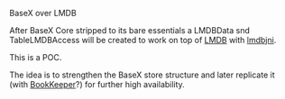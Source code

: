 BaseX over LMDB

After BaseX Core stripped to its bare essentials a LMDBData snd TableLMDBAccess will be created to work on top of [LMDB](http://symas.com/mdb/) with [lmdbjni](https://github.com/deephacks/lmdbjni).

This is a POC.

The idea is to strengthen the BaseX store structure and later replicate it (with [BookKeeper](http://bookkeeper.apache.org/)?) for further high availability.
